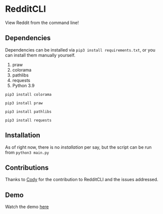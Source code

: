 # RedditCLI
View Reddit from the command line!
## Dependencies
Dependencies can be installed via `pip3 install requirements.txt`, or you can install them manually yourself.
1. praw
2. colorama
3. pathlibs
4. requests
5. Python 3.9

`pip3 install colorama`

`pip3 install praw`

`pip3 install pathlibs`

`pip3 install requests`
## Installation
As of right now, there is no *installation* per say, but the script can be run from `python3 main.py`
## Contributions
Thanks to [Cody](https://github.com/CatDevz) for the contribution to RedditCLI and the issues addressed.
## Demo
Watch the demo [here](https://www.youtube.com/watch?v=cDUvCFfcYxg&feature=youtu.be)
